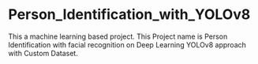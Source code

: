 # Person_Identification_with_YOLOv8
This a machine learning based project. This Project name is Person Identification with facial recognition on Deep Learning YOLOv8 approach with Custom Dataset.
